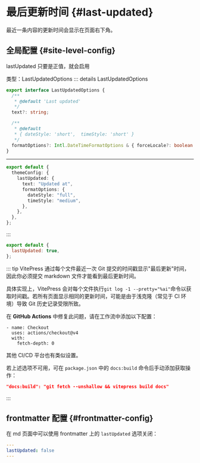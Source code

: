 # 最后更新时间 {#last-updated}

最近一条内容的更新时间会显示在页面右下角。

## 全局配置 {#site-level-config}

lastUpdated 只要是正值，就会启用

类型：LastUpdatedOptions
::: details LastUpdatedOptions

```ts
export interface LastUpdatedOptions {
  /**
   * @default 'Last updated'
   */
  text?: string;

  /**
   * @default
   * { dateStyle: 'short',  timeStyle: 'short' }
   */
  formatOptions?: Intl.DateTimeFormatOptions & { forceLocale?: boolean };
}
```

---

```ts
export default {
  themeConfig: {
    lastUpdated: {
      text: "Updated at",
      formatOptions: {
        dateStyle: "full",
        timeStyle: "medium",
      },
    },
  },
};
```

:::

```js
export default {
  lastUpdated: true,
};
```

::: tip
VitePress 通过每个文件最近一次 Git 提交的时间戳显示"最后更新"时间，因此你必须提交 markdown 文件才能看到最后更新时间。

具体实现上，VitePress 会对每个文件执行`git log -1 --pretty="%ai"`命令以获取时间戳。若所有页面显示相同的更新时间，可能是由于浅克隆（常见于 CI 环境）导致 Git 历史记录受限所致。

在 **GitHub Actions** 中修复此问题，请在工作流中添加以下配置：

```yaml{4}
- name: Checkout
  uses: actions/checkout@v4
  with:
    fetch-depth: 0
```

其他 CI/CD 平台也有类似设置。

若上述选项不可用，可在 `package.json` 中的 `docs:build` 命令后手动添加获取操作：

```json
"docs:build": "git fetch --unshallow && vitepress build docs"
```

:::

## frontmatter 配置 {#frontmatter-config}

在 md 页面中可以使用 frontmatter 上的 `lastUpdated` 选项关闭：

```yaml
---
lastUpdated: false
---
```
